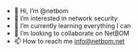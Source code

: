 - 👋 Hi, I’m @netbom
- 👀 I’m interested in network security
- 🌱 I’m currently learning everything I can
- 💞️ I’m looking to collaborate on NetBOM
- 📫 How to reach me info@netbom.net

<!---
netbom/netbom is a ✨ special ✨ repository because its `README.md` (this file) appears on your GitHub profile.
You can click the Preview link to take a look at your changes.
--->
